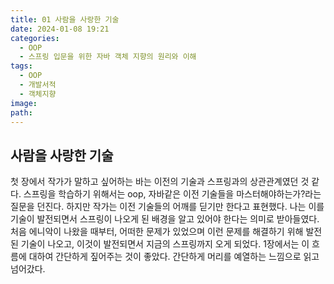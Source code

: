 ```yaml
---
title: 01 사람을 사랑한 기술
date: 2024-01-08 19:21
categories:
  - OOP
  - 스프링 입문을 위한 자바 객체 지향의 원리와 이해
tags:
  - OOP
  - 개발서적
  - 객체지향
image: 
path:
---
```


## 사람을 사랑한 기술
첫 장에서 작가가 말하고 싶어하는 바는 이전의 기술과 스프링과의 상관관계였던 것 같다. 스프링을 학습하기 위해서는 oop, 자바같은 이전 기술들을 마스터해야하는가?라는 질문을 던진다. 하지만 작가는 이전 기술들의 어깨를 딛기만 한다고 표현했다. 나는 이를 기술이 발전되면서 스프링이 나오게 된 배경을 알고 있어야 한다는 의미로 받아들였다. 처음 에니악이 나왔을 때부터, 어떠한 문제가 있었으며 이런 문제를 해결하기 위해 발전된 기술이 나오고, 이것이 발전되면서 지금의 스프링까지 오게 되었다. 1장에서는 이 흐름에 대하여 간단하게 짚어주는 것이 좋았다. 간단하게 머리를 예열하는 느낌으로 읽고 넘어갔다.